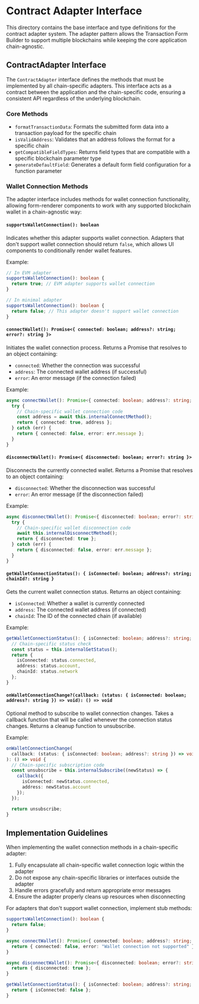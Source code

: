 # Contract Adapter Interface

This directory contains the base interface and type definitions for the contract adapter system. The adapter pattern allows the Transaction Form Builder to support multiple blockchains while keeping the core application chain-agnostic.

## ContractAdapter Interface

The `ContractAdapter` interface defines the methods that must be implemented by all chain-specific adapters. This interface acts as a contract between the application and the chain-specific code, ensuring a consistent API regardless of the underlying blockchain.

### Core Methods

- `formatTransactionData`: Formats the submitted form data into a transaction payload for the specific chain
- `isValidAddress`: Validates that an address follows the format for a specific chain
- `getCompatibleFieldTypes`: Returns field types that are compatible with a specific blockchain parameter type
- `generateDefaultField`: Generates a default form field configuration for a function parameter

### Wallet Connection Methods

The adapter interface includes methods for wallet connection functionality, allowing form-renderer components to work with any supported blockchain wallet in a chain-agnostic way:

#### `supportsWalletConnection(): boolean`

Indicates whether this adapter supports wallet connection. Adapters that don't support wallet connection should return `false`, which allows UI components to conditionally render wallet features.

Example:

```typescript
// In EVM adapter
supportsWalletConnection(): boolean {
  return true; // EVM adapter supports wallet connection
}

// In minimal adapter
supportsWalletConnection(): boolean {
  return false; // This adapter doesn't support wallet connection
}
```

#### `connectWallet(): Promise<{ connected: boolean; address?: string; error?: string }>`

Initiates the wallet connection process. Returns a Promise that resolves to an object containing:

- `connected`: Whether the connection was successful
- `address`: The connected wallet address (if successful)
- `error`: An error message (if the connection failed)

Example:

```typescript
async connectWallet(): Promise<{ connected: boolean; address?: string; error?: string }> {
  try {
    // Chain-specific wallet connection code
    const address = await this.internalConnectMethod();
    return { connected: true, address };
  } catch (err) {
    return { connected: false, error: err.message };
  }
}
```

#### `disconnectWallet(): Promise<{ disconnected: boolean; error?: string }>`

Disconnects the currently connected wallet. Returns a Promise that resolves to an object containing:

- `disconnected`: Whether the disconnection was successful
- `error`: An error message (if the disconnection failed)

Example:

```typescript
async disconnectWallet(): Promise<{ disconnected: boolean; error?: string }> {
  try {
    // Chain-specific wallet disconnection code
    await this.internalDisconnectMethod();
    return { disconnected: true };
  } catch (err) {
    return { disconnected: false, error: err.message };
  }
}
```

#### `getWalletConnectionStatus(): { isConnected: boolean; address?: string; chainId?: string }`

Gets the current wallet connection status. Returns an object containing:

- `isConnected`: Whether a wallet is currently connected
- `address`: The connected wallet address (if connected)
- `chainId`: The ID of the connected chain (if available)

Example:

```typescript
getWalletConnectionStatus(): { isConnected: boolean; address?: string; chainId?: string } {
  // Chain-specific status check
  const status = this.internalGetStatus();
  return {
    isConnected: status.connected,
    address: status.account,
    chainId: status.network
  };
}
```

#### `onWalletConnectionChange?(callback: (status: { isConnected: boolean; address?: string }) => void): () => void`

Optional method to subscribe to wallet connection changes. Takes a callback function that will be called whenever the connection status changes. Returns a cleanup function to unsubscribe.

Example:

```typescript
onWalletConnectionChange(
  callback: (status: { isConnected: boolean; address?: string }) => void
): () => void {
  // Chain-specific subscription code
  const unsubscribe = this.internalSubscribe((newStatus) => {
    callback({
      isConnected: newStatus.connected,
      address: newStatus.account
    });
  });

  return unsubscribe;
}
```

## Implementation Guidelines

When implementing the wallet connection methods in a chain-specific adapter:

1. Fully encapsulate all chain-specific wallet connection logic within the adapter
2. Do not expose any chain-specific libraries or interfaces outside the adapter
3. Handle errors gracefully and return appropriate error messages
4. Ensure the adapter properly cleans up resources when disconnecting

For adapters that don't support wallet connection, implement stub methods:

```typescript
supportsWalletConnection(): boolean {
  return false;
}

async connectWallet(): Promise<{ connected: boolean; address?: string; error?: string }> {
  return { connected: false, error: "Wallet connection not supported" };
}

async disconnectWallet(): Promise<{ disconnected: boolean; error?: string }> {
  return { disconnected: true };
}

getWalletConnectionStatus(): { isConnected: boolean; address?: string; chainId?: string } {
  return { isConnected: false };
}
```
